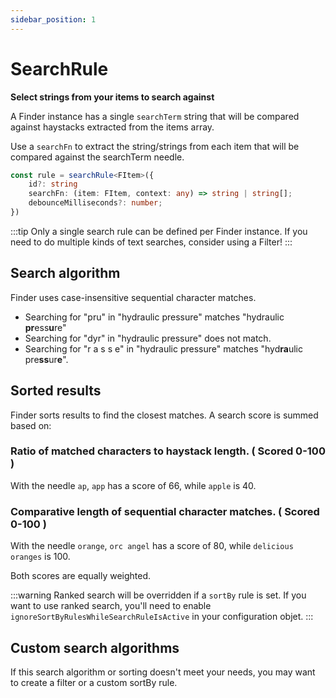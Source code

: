 ```yaml
---
sidebar_position: 1
---
```


# SearchRule

**Select strings from your items to search against**

A Finder instance has a single `searchTerm` string that will be compared against haystacks extracted from the items array.

Use a `searchFn` to extract the string/strings from each item that will be compared against the searchTerm needle.

```ts
const rule = searchRule<FItem>({
    id?: string
    searchFn: (item: FItem, context: any) => string | string[];
    debounceMilliseconds?: number;
})
```

:::tip
Only a single search rule can be defined per Finder instance. If you need to do multiple kinds of text searches, consider using a Filter!
:::

## Search algorithm

Finder uses case-insensitive sequential character matches.

- Searching for "pru" in "hydraulic pressure" matches "hydraulic **pr**ess**u**re"
- Searching for "dyr" in "hydraulic pressure" does not match.
- Searching for "r a s s e" in "hydraulic pressure" matches "hyd**ra**ulic pre**ss**ur**e**".

## Sorted results

Finder sorts results to find the closest matches. A search score is summed based on:

### Ratio of matched characters to haystack length. ( Scored 0-100 )

With the needle `ap`, `app` has a score of 66, while `apple` is 40.

### Comparative length of sequential character matches. ( Scored 0-100 )

With the needle `orange`, `orc angel` has a score of 80, while `delicious oranges` is 100.

Both scores are equally weighted.

:::warning
Ranked search will be overridden if a `sortBy` rule is set. If you want to use ranked search, you'll need to enable `ignoreSortByRulesWhileSearchRuleIsActive` in your configuration objet.
:::

## Custom search algorithms

If this search algorithm or sorting doesn't meet your needs, you may want to create a filter or a custom sortBy rule.
